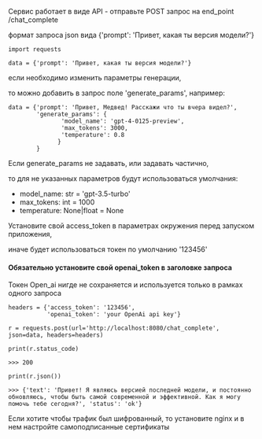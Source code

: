 Сервис работает в виде API - отправьте POST запрос на end_point /chat_complete

формат запроса json вида {'prompt': 'Привет, какая ты версия модели?'}

```
import requests

data = {'prompt': 'Привет, какая ты версия модели?'}
```


если необходимо изменить параметры генерации,

то можно добавить в запрос поле 'generate_params', например:

```
data = {'prompt': 'Привет, Медвед! Расскажи что ты вчера видел?',
        'generate_params': {
               'model_name': 'gpt-4-0125-preview',
               'max_tokens': 3000,
               'temperature': 0.8
              }
        }
```

Если generate_params не задавать, или задавать частично,

то для не указанных параметров будут использоваться умолчания:

- model_name: str = 'gpt-3.5-turbo'
- max_tokens: int = 1000
- temperature: None|float = None


Установите свой access_token в параметрах окружения перед запуском приложения,

иначе будет использоваться токен по умолчанию '123456'

#### Обязательно установите свой openai_token в заголовке запроса
Токен Open_ai нигде не сохраняется и используется только в рамках одного запроса

```
headers = {'access_token': '123456',
           'openai_token': 'your OpenAi api key'}

r = requests.post(url='http://localhost:8080/chat_complete', json=data, headers=headers)

print(r.status_code)

>>> 200

print(r.json())

>>> {'text': 'Привет! Я являюсь версией последней модели, и постоянно обновляюсь, чтобы быть самой современной и эффективной. Как я могу помочь тебе сегодня?', 'status': 'ok'}

```

Если хотите чтобы трафик был шифрованный, то установите nginx и в нем настройте самоподписанные сертификаты

